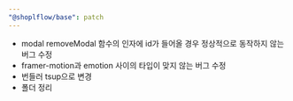 ```yaml
---
"@shoplflow/base": patch
---
```


- modal removeModal 함수의 인자에 id가 들어올 경우 정상적으로 동작하지 않는 버그 수정
- framer-motion과 emotion 사이의 타입이 맞지 않는 버그 수정
- 번들러 tsup으로 변경
- 폴더 정리